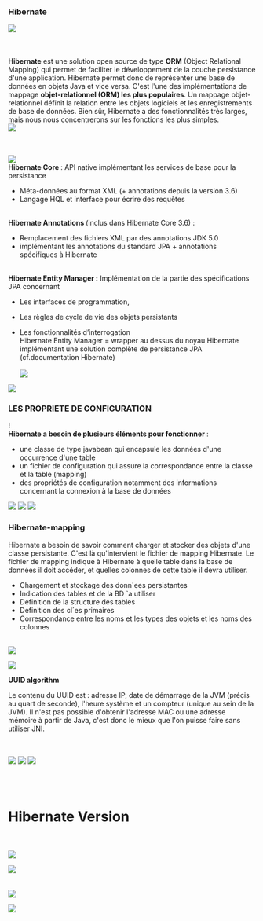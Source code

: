 
### Hibernate
  <img src="img/fd.PNG"><br><br>

###### 

**Hibernate**  est une solution open source de type **ORM** (Object Relational Mapping) qui permet de faciliter le développement de la couche persistance d'une application. Hibernate permet donc de représenter une base de données en objets Java et vice versa.
C'est l'une des implémentations de mappage **objet-relationnel (ORM) les plus populaires**. Un mappage objet-relationnel définit la relation entre les objets logiciels et les enregistrements de base de données. Bien sûr, Hibernate a des fonctionnalités très larges, mais nous nous concentrerons sur les fonctions les plus simples.<br>
  <img src="img/a.PNG">
  
  <br><br>
<img src="img/jkk.PNG"> <br>
<b> Hibernate Core </b> :
 API native implémentant les services de base pour la persistance

*   Méta-données au format XML (+ annotations depuis la version 3.6)
*   Langage HQL et interface pour écrire des requêtes
 
<br>
<b>Hibernate Annotations </b>(inclus dans Hibernate Core 3.6) :

*   Remplacement des fichiers XML par des annotations JDK 5.0
*   implémentant les annotations du standard JPA + annotations spécifiques à Hibernate



<br>
<b> Hibernate Entity Manager :</b> Implémentation de la partie des spécifications JPA concernant

*   Les interfaces de programmation,
*   Les règles de cycle de vie des objets persistants

*   Les fonctionnalités d’interrogation <br>
Hibernate Entity Manager = wrapper au dessus du noyau Hibernate
implémentant une solution complète de persistance JPA (cf.documentation Hibernate)
 <br><br>
<img src="img/jk.PNG"> <br>
  <img src="img/hi.png">


### LES PROPRIETE DE CONFIGURATION

!
<br>
<b>Hibernate a besoin de plusieurs éléments pour fonctionner</b> :

- une classe de type javabean qui encapsule les données d'une occurrence d'une table<br>
- un fichier de configuration qui assure la correspondance entre la classe et la table (mapping)<br>
- des propriétés de configuration notamment des informations concernant la connexion à la base de données<br>


 <img src="img/c.PNG">
 


 <img src="img/5.PNG">
 


 <img src="img/d.PNG">
 
 <BR>
 
### Hibernate-mapping

Hibernate a besoin de savoir comment charger et stocker des objets d'une classe persistante. C'est là qu'intervient le fichier de mapping Hibernate. Le fichier de mapping indique à Hibernate à quelle table dans la base de données il doit accéder, et quelles colonnes de cette table il devra utiliser.

- Chargement et stockage des donn´ees persistantes
- Indication des tables et de la BD `a utiliser
- Definition de la structure des tables
- Definition des cl´es primaires
- Correspondance entre les noms et les types des objets et les
noms des colonnes
<br><br>
 <img src="img/lm.PNG">

 <img src="img/s.PNG"><br>
 
 
 <B>UUID algorithm</B><BR>
 
Le contenu du UUID est : adresse IP, date de démarrage de la JVM (précis au quart de seconde), l'heure système et un compteur (unique au sein de la JVM). Il n'est pas possible d'obtenir l'adresse MAC ou une adresse mémoire à partir de Java, c'est donc le mieux que l'on puisse faire sans utiliser JNI.

<br><br>  <img src="img/LOO.PNG">  <img src="img/ann.png">
 <img src="img/lo.PNG"> 
 
 <br><br>
 
# Hibernate Version

 <br><br>
 <img src="img/11.PNG">

 <img src="img/111.PNG"><br>
 <br><br>
 <img src="img/1111.PNG">

 <img src="img/.PNG"><br>
 
 
